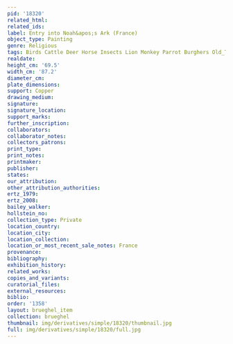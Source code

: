 ```yaml
---
pid: '18320'
related_html: 
related_ids: 
label: Entry into Noah&apos;s Ark (France)
object_type: Painting
genre: Religious
tags: Birds Cattle Deer Horse Insects Lion Monkey Parrot Burghers Old_Testament Paradise
realdate: 
height_cm: '69.5'
width_cm: '87.2'
diameter_cm: 
plate_dimensions: 
support: Copper
drawing_medium: 
signature: 
signature_location: 
support_marks: 
further_inscription: 
collaborators: 
collaborator_notes: 
collectors_patrons: 
print_type: 
print_notes: 
printmaker: 
publisher: 
states: 
our_attribution: 
other_attribution_authorities: 
ertz_1979: 
ertz_2008: 
bailey_walker: 
hollstein_no: 
collection_type: Private
location_country: 
location_city: 
location_collection: 
location_or_most_recent_sale_notes: France
provenance: 
bibliography: 
exhibition_history: 
related_works: 
copies_and_variants: 
curatorial_files: 
external_resources: 
biblio: 
order: '1358'
layout: brueghel_item
collection: brueghel
thumbnail: img/derivatives/simple/18320/thumbnail.jpg
full: img/derivatives/simple/18320/full.jpg
---
```

